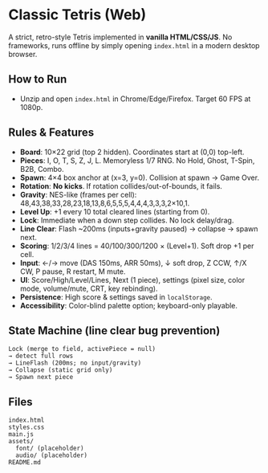 # Classic Tetris (Web)

A strict, retro-style Tetris implemented in **vanilla HTML/CSS/JS**. No frameworks, runs offline by simply opening `index.html` in a modern desktop browser.

## How to Run
- Unzip and open `index.html` in Chrome/Edge/Firefox. Target 60 FPS at 1080p.

## Rules & Features
- **Board**: 10×22 grid (top 2 hidden). Coordinates start at (0,0) top-left.
- **Pieces**: I, O, T, S, Z, J, L. Memoryless 1/7 RNG. No Hold, Ghost, T-Spin, B2B, Combo.
- **Spawn**: 4×4 box anchor at (x=3, y=0). Collision at spawn → Game Over.
- **Rotation**: **No kicks**. If rotation collides/out-of-bounds, it fails.
- **Gravity**: NES-like (frames per cell): 48,43,38,33,28,23,18,13,8,6,5,5,5,4,4,4,3,3,3,2×10,1.
- **Level Up**: +1 every 10 total cleared lines (starting from 0).
- **Lock**: Immediate when a down step collides. No lock delay/drag.
- **Line Clear**: Flash ~200ms (inputs+gravity paused) → collapse → spawn next.
- **Scoring**: 1/2/3/4 lines = 40/100/300/1200 × (Level+1). Soft drop +1 per cell.
- **Input**: ←/→ move (DAS 150ms, ARR 50ms), ↓ soft drop, Z CCW, ↑/X CW, P pause, R restart, M mute.
- **UI**: Score/High/Level/Lines, Next (1 piece), settings (pixel size, color mode, volume/mute, CRT, key rebinding).
- **Persistence**: High score & settings saved in `localStorage`.
- **Accessibility**: Color-blind palette option; keyboard-only playable.

## State Machine (line clear bug prevention)
```
Lock (merge to field, activePiece = null)
→ detect full rows
→ LineFlash (200ms; no input/gravity)
→ Collapse (static grid only)
→ Spawn next piece
```

## Files
```
index.html
styles.css
main.js
assets/
  font/ (placeholder)
  audio/ (placeholder)
README.md
```


